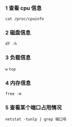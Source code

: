 ### 1 查看 cpu 信息

`cat /proc/cpuinfo`

### 2 磁盘信息

`df -h`

### 3 负载信息

`w`
`top`

### 4 内存信息

`free -m`

### 5 查看某个端口占用情况

`netstat -tunlp | grep 端口号`
